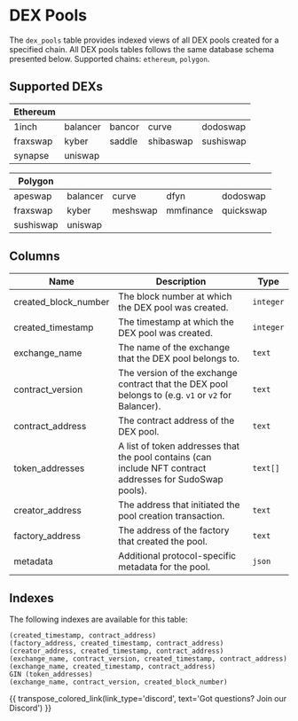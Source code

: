 # DEX Pools

The `dex_pools` table provides indexed views of all DEX pools created for a specified chain. All DEX pools tables follows the same database schema presented below. Supported chains: `ethereum`, `polygon`.

## Supported DEXs
| Ethereum | | | | |
| --- | --- | --- | --- | --- |
| 1inch | balancer | bancor | curve | dodoswap | electricswap |
| fraxswap | kyber | saddle | shibaswap | sushiswap |
| synapse | uniswap |  | |

| Polygon | | | | |
| --- | --- | --- | --- | --- |
| apeswap    | balancer  | curve  | dfyn | dodoswap |
| fraxswap | kyber   | meshswap     | mmfinance  | quickswap |
| sushiswap | uniswap |     |  |  |

## Columns
| Name                | Description                                                                 | Type        |
| --------- | --------- | --------------------------------------------------------------------------- |
| created_block_number | The block number at which the DEX pool was created. | `integer` |
| created_timestamp | The timestamp at which the DEX pool was created. | `integer` |
| exchange_name | The name of the exchange that the DEX pool belongs to. | `text` |
| contract_version | The version of the exchange contract that the DEX pool belongs to (e.g. `v1` or `v2` for Balancer). | `text` |
| contract_address | The contract address of the DEX pool. | `text` |
| token_addresses | A list of token addresses that the pool contains (can include NFT contract addresses for SudoSwap pools). | `text[]` |
| creator_address | The address that initiated the pool creation transaction. | `text` |
| factory_address | The address of the factory that created the pool. | `text` |
| metadata | Additional protocol-specific metadata for the pool. | `json` |

## Indexes
The following indexes are available for this table:

```
(created_timestamp, contract_address)
(factory_address, created_timestamp, contract_address)
(creator_address, created_timestamp, contract_address)
(exchange_name, contract_version, created_timestamp, contract_address)
(exchange_name, created_timestamp, contract_address)
GIN (token_addresses)
(exchange_name, contract_version, created_block_number)
```

{{ transpose_colored_link(link_type='discord', text='Got questions?  Join our Discord') }}
